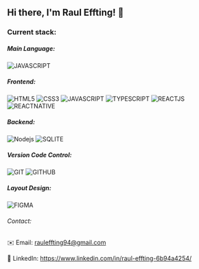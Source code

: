 ## Hi there, I'm Raul Effting!  👋

### Current stack:

##### Main Language:
![JAVASCRIPT](https://img.shields.io/badge/JavaScript-323330?style=for-the-badge&logo=javascript&logoColor=F7DF1E)

##### Frontend:
![HTML5](https://img.shields.io/badge/HTML5-E34F26?style=for-the-badge&logo=html5&logoColor=white)
![CSS3](https://img.shields.io/badge/CSS3-1572B6?style=for-the-badge&logo=css3&logoColor=white)
![JAVASCRIPT](https://img.shields.io/badge/JavaScript-323330?style=for-the-badge&logo=javascript&logoColor=F7DF1E)
![TYPESCRIPT](https://img.shields.io/badge/TypeScript-007ACC?style=for-the-badge&logo=typescript&logoColor=white)
![REACTJS](https://img.shields.io/badge/React-20232A?style=for-the-badge&logo=react&logoColor=61DAFB)
![REACTNATIVE](https://img.shields.io/badge/React_Native-20232A?style=for-the-badge&logo=react&logoColor=61DAFB)

##### Backend:
![Nodejs](https://img.shields.io/badge/Node.js-339933?style=for-the-badge&logo=nodedotjs&logoColor=white)
![SQLITE](https://img.shields.io/badge/SQLite-07405E?style=for-the-badge&logo=sqlite&logoColor=white)

##### Version Code Control:
![GIT](https://img.shields.io/badge/GIT-E44C30?style=for-the-badge&logo=git&logoColor=white)
![GITHUB](https://img.shields.io/badge/GitHub-100000?style=for-the-badge&logo=github&logoColor=white)

##### Layout Design:
![FIGMA](https://img.shields.io/badge/Figma-F24E1E?style=for-the-badge&logo=figma&logoColor=white)

###### Contact:
:envelope: Email: rauleffting94@gmail.com 
&nbsp;

:briefcase: LinkedIn: https://www.linkedin.com/in/raul-effting-6b94a4254/

